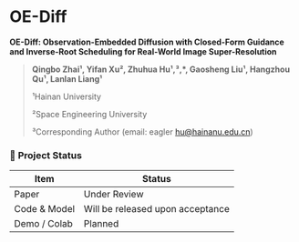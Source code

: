 # OE-Diff
**OE-Diff: Observation-Embedded Diffusion with Closed-Form Guidance and Inverse-Root Scheduling for Real-World Image Super-Resolution**  
> **Qingbo Zhai¹, Yifan Xu², Zhuhua Hu¹,³,*, Gaosheng Liu¹, Hangzhou Qu¹, Lanlan Liang¹**
>
> ¹Hainan University
>
> ²Space Engineering University
>
> ³Corresponding Author (email: eagler hu@hainanu.edu.cn)
### 🚧 **Project Status**

| Item | Status | 
|------|--------|
| Paper | Under Review |
| Code & Model | Will be released upon acceptance | 
| Demo / Colab | Planned |

